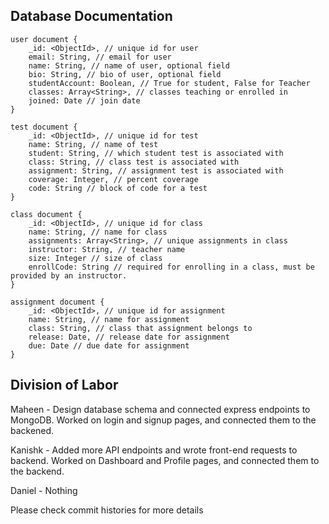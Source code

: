 ## Database Documentation
```
user document {
    _id: <ObjectId>, // unique id for user
    email: String, // email for user
    name: String, // name of user, optional field
    bio: String, // bio of user, optional field
    studentAccount: Boolean, // True for student, False for Teacher
    classes: Array<String>, // classes teaching or enrolled in
    joined: Date // join date
}

test document {
    _id: <ObjectId>, // unique id for test
    name: String, // name of test
    student: String, // which student test is associated with
    class: String, // class test is associated with
    assignment: String, // assignment test is associated with
    coverage: Integer, // percent coverage
    code: String // block of code for a test
}

class document {
    _id: <ObjectId>, // unique id for class
    name: String, // name for class
    assignments: Array<String>, // unique assignments in class
    instructor: String, // teacher name
    size: Integer // size of class
    enrollCode: String // required for enrolling in a class, must be provided by an instructor.
}

assignment document {
    _id: <ObjectId>, // unique id for assignment
    name: String, // name for assignment
    class: String, // class that assignment belongs to
    release: Date, // release date for assignment
    due: Date // due date for assignment
}
```

## Division of Labor
Maheen - Design database schema and connected express endpoints to MongoDB. Worked on login and signup pages, and connected them to the backened.

Kanishk - Added more API endpoints and wrote front-end requests to backend. Worked on Dashboard and Profile pages, and connected them to the backend.

Daniel - Nothing

Please check commit histories for more details